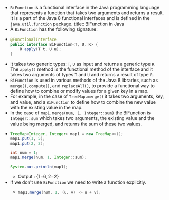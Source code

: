 - `BiFunction` is a functional interface in the Java programming language that represents a function that takes two arguments and returns a result. It is a part of the Java 8 functional interfaces and is defined in the `java.util.function` package.
  title:: BiFunction in Java
- A `BiFunction` has the following signature:
- ```java
  @FunctionalInterface
  public interface BiFunction<T, U, R> {
      R apply(T t, U u);
  }
  ```
- It takes two generic types: `T`, `U` as input and returns a generic type `R`. The `apply()` method is the functional method of the interface and it takes two arguments of types `T` and `U` and returns a result of type `R`.
- `BiFunction` is used in various methods of the Java 8 libraries, such as `merge()`, `compute()`, and `replaceAll()`, to provide a functional way to define how to combine or modify values for a given key in a map.
- For example, in the case of `TreeMap.merge()` it takes two arguments, key, and value, and a `BiFunction` to define how to combine the new value with the existing value in the map.
- In the case of `map1.merge(num, 1, Integer::sum)` the BiFunction is `Integer::sum` which takes two arguments, the existing value and the value being merged, and returns the sum of these two values.
- ```java
  TreeMap<Integer, Integer> map1 = new TreeMap<>();
  map1.put(1, 5);
  map1.put(2, 2);
  
  int num = 1;
  map1.merge(num, 1, Integer::sum);
  
  System.out.println(map1);
  ```
	- Output : {1=6, 2=2}
- If we don't use `BiFunction` we need to write a function explicitly.
	- ```java
	  map1.merge(num, 1, (u, v) -> u + v);
	  ```